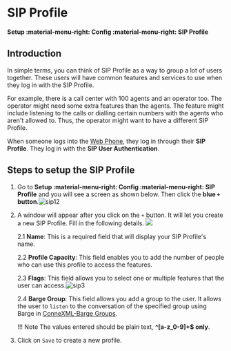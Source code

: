 # SIP Profile

**Setup :material-menu-right: Config :material-menu-right: SIP Profile**

## Introduction

In simple terms, you can think of SIP Profile as a way to group a lot of users together. These users will have common features and services to use when they log in with the SIP Profile.

For example, there is a call center with 100 agents and an operator too. The operator might need some extra features than the agents. The feature might include listening to the calls or dialling certain numbers with the agents who aren't allowed to. Thus, the operator might want to have a different SIP Profile.

When someone logs into the [Web Phone](https://docs.connexcs.com/webphone/), they log in through their **SIP Profile**. They log in with the **SIP User Authentication**.

## Steps to setup the SIP Profile

1. Go to **Setup :material-menu-right: Config :material-menu-right: SIP Profile** and you will see a screen as shown below. Then click the **blue `+` button**.![sip12](/setup/img/sip12.jpg)

2. A window will appear after you click on the `+` button. It will let you create a new SIP Profile. Fill in the following details. <img src="/setup/img/barge1.jpg">

    2.1 **Name**: This is a required field that will display your SIP Profile's name.

    2.2 **Profile Capacity**: This field enables you to add the number of people who can use this profile to access the features.

    2.3 **Flags**: This field allows you to select one or multiple features that the user can access.![sip3](/setup/img/sip3.jpg)

     2.4 **Barge Group**: This field allows you add a group to the user. It allows the user to `listen` to the conversation of the specified group using Barge in [ConneXML-Barge Groups](https://docs.connexcs.com/class5/connexml/#dial).

     !!! Note
         The values entered should be plain text, **^[a-z_0-9]+$ only**.

3. Click on `Save` to create a new profile.
